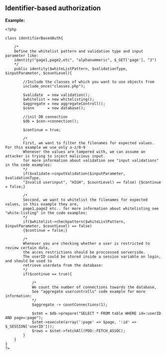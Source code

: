 
Identifier-based authorization
-------

**Example:**

    <?php
    
	class identifierBasedAuth{ 	

		/*
		Define the whitelist pattern and validation type and input parameter like:
		identity("page1,page2,etc", "alphanummeric", $_GET['page'], "3")
		*/
		public identity($whiteListPattern, $validationType, $inputParameter, $countLevel){
		
			//Include the classes of which you want to use objects from
			include_once("classes.php");
				
			$validate  = new validation();
			$whitelist = new whitelisting();
			$aggregate = new aggregateControll();
			$conn  	   = new database();
			
			//init DB connection
			$db = $con->connection();
	
			$continue = true;
		
			/*
			First, we want to filter the filenames for expected values. For this example we use only a-z/0-9
			Whenever the values are tampered with, we can assume an attacker is trying to inject malicious input.
			for more information about validation see "input validations" in the code examples:
			*/
			if($validate->inputValidation($inputParameter, $validationType, 
			"Invalid userinput", "HIGH", $countLevel) == false) {$continue = false;}
	 
			/*
			Seccond, we want to whitelist the filenames for expected values, in this example they are,
			page1,page2 etc.. for more information about whitelisting see "white-listing" in the code examples:
			*/
			if($whitelist->checkpattern($whiteListPattern, $inputParameter, $countLevel) == false)
			{$continue = false;}
	
			/* 
			Whenever you are checking whether a user is restricted to review certain data,
			the acces restrictions should be proccessed serverside.
			The userID could be stored inside a session variable on login, and should be used to 
			retrieve userdata from the database:
			*/
			if($continue == true){
			
				/*
				We count the number of connections towards the database,
				See "aggregate usercontrolls" code example for more information:
				*/
				$aggregate -> countConnections(1);
				
				$stmt = $db->prepare("SELECT * FROM table WHERE id=:userID AND page=:page");
				$stmt->execute(array(':page' => $page, ':id' => $_SESSION['userID']));
				$rows = $stmt->fetchAll(PDO::FETCH_ASSOC);
			}
		} 
	}
    ?>


	
